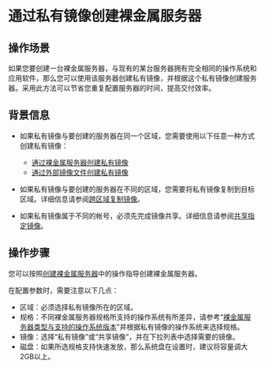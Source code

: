 # 通过私有镜像创建裸金属服务器<a name="bms_umn_0006"></a>

## 操作场景<a name="section19544752003"></a>

如果您要创建一台裸金属服务器，与现有的某台服务器拥有完全相同的操作系统和应用软件，那么您可以使用该服务器创建私有镜像，并根据这个私有镜像创建服务器。采用此方法可以节省您重复配置服务器的时间，提高交付效率。

## 背景信息<a name="section1774471612495"></a>

-   如果私有镜像与要创建的服务器在同一个区域，您需要使用以下任意一种方式创建私有镜像：
    -   [通过裸金属服务器创建私有镜像](通过裸金属服务器创建私有镜像.md)
    -   [通过外部镜像文件创建私有镜像](通过外部镜像文件创建私有镜像.md)

-   如果私有镜像与要创建的服务器在不同的区域，您需要将私有镜像复制到目标区域。详细信息请参阅[跨区域复制镜像](https://support.huaweicloud.com/usermanual-ims/ims_01_0332.html)。
-   如果私有镜像属于不同的帐号，必须先完成镜像共享。详细信息请参阅[共享指定镜像](https://support.huaweicloud.com/usermanual-ims/ims_01_0306.html)。

## 操作步骤<a name="section881117117416"></a>

您可以按照[创建裸金属服务器](创建裸金属服务器.md)中的操作指导创建裸金属服务器。

在配置参数时，需要注意以下几点：

-   区域：必须选择私有镜像所在的区域。
-   规格：不同裸金属服务器规格所支持的操作系统有所差异，请参考“[裸金属服务器类型与支持的操作系统版本](https://support.huaweicloud.com/productdesc-bms/bms_pd_0006.html)”并根据私有镜像的操作系统来选择规格。
-   镜像：选择“私有镜像”或“共享镜像”，并在下拉列表中选择需要的镜像。
-   磁盘：如果所选规格支持快速发放，那么系统盘在设置时，建议将容量调大2GB以上。

